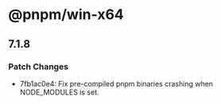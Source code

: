 # @pnpm/win-x64

## 7.1.8

### Patch Changes

- 7fb1ac0e4: Fix pre-compiled pnpm binaries crashing when NODE_MODULES is set.
